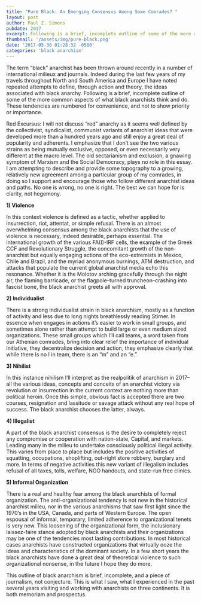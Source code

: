 ```yaml
---
title: "Pure Black: An Emerging Consensus Among Some Comrades? "
layout: post
author: Paul Z. Simons
pubdate: 2017
excerpt: Following is a brief, incomplete outline of some of the more common aspects of what black anarchists think and do. These tendencies are numbered for convenience, and not to show priority or importance.
thumbnail: '/assets/img/pure-black.png'
date: '2017-05-30 01:28:32 -0500'
categories: 'black anarchism'
---
```



The term “black” anarchist has been thrown around recently in a number of international milieux and journals. Indeed during the last few years of my travels throughout North and South America and Europe I have noted repeated attempts to define, through action and theory, the ideas associated with black anarchy. Following is a brief, incomplete outline of some of the more common aspects of what black anarchists think and do. These tendencies are numbered for convenience, and not to show priority or importance.

Red Excursus: I will not discuss “red” anarchy as it seems well defined by the collectivist, syndicalist, communist variants of anarchist ideas that were developed more than a hundred years ago and still enjoy a great deal of popularity and adherents. I emphasize that I don’t see the two various strains as being mutually exclusive, opposed, or even necessarily very different at the macro level. The old sectarianism and exclusion, a gnawing symptom of Marxism and the Social Democracy, plays no role in this essay. I am attempting to describe and provide some topography to a growing, relatively new agreement among a particular group of my comrades, in doing so I support and encourage those who follow different anarchist ideas and paths. No one is wrong, no one is right. The best we can hope for is clarity, not hegemony.

<strong>1) Violence</strong>

In this context violence is defined as a tactic, whether applied to insurrection, riot, attentat, or simple refusal. There is an almost overwhelming consensus among the black anarchists that the use of violence is necessary, indeed desirable, perhaps essential. The international growth of the various FA(I)-IRF cells, the example of the Greek CCF and Revolutionary Struggle, the concomitant growth of the non-anarchist but equally engaging actions of the eco-extremists in Mexico, Chile and Brazil, and the myriad anonymous burnings, ATM destruction, and attacks that populate the current global anarchist media echo this resonance. Whether it is the Molotov arching gracefully through the night air, the flaming barricade, or the flagpole–turned truncheon–crashing into fascist bone, the black anarchist greets all with approval.

<strong>2) Individualist</strong>

There is a strong individualist strain in black anarchism, mostly as a function of activity and less due to long nights breathlessly reading Stirner. In essence when engages in actions it’s easier to work in small groups, and sometimes alone rather than attempt to build large or even medium sized organizations. These small groups which I’ll call teams, a word taken from our Athenian comrades, bring into clear relief the importance of individual initiative, they decentralize decision and action, they emphasize clearly that while there is no I in team, there is an “m” and an “e.”

<strong>3) Nihilist</strong>

In this instance nihilism I’ll interpret as the realpolitik of anarchism in 2017–all the various ideas, concepts and conceits of an anarchist victory via revolution or insurrection in the current context are nothing more than political heroin. Once this simple, obvious fact is accepted there are two courses, resignation and lassitude or savage attack without any real hope of success. The black anarchist chooses the latter, always.

<strong>4) Illegalist</strong>

A part of the black anarchist consensus is the desire to completely reject any compromise or cooperation with nation-state, Capital, and markets. Leading many in the milieu to undertake consciously political illegal activity. This varies from place to place but includes the positive activities of squatting, occupations, shoplifting, out-right store robbery, burglary and more. In terms of negative activities this new variant of illegalism includes refusal of all taxes, tolls, welfare, NGO handouts, and state-run free clinics.

<strong>5) Informal Organization</strong>

There is a real and healthy fear among the black anarchists of formal organization. The anti-organizational tendency is not new in the historical anarchist milieu, nor in the various anarchisms that saw first light since the 1970’s in the USA, Canada, and parts of Western Europe. The open espousal of informal, temporary, limited adherence to organizational tenets is very new. This loosening of the organizational form, the inclusionary laissez-faire stance adopted by black anarchists and their organizations may be one of the tendencies most lasting contributions. In most historical cases anarchists have constructed organizations that virtually ooze the ideas and characteristics of the dominant society. In a few short years the black anarchists have done a great deal of theoretical violence to such organizational nonsense, in the future I hope they do more.


This outline of black anarchism is brief, incomplete, and a piece of journalism, not conjecture. This is what I saw, what I experienced in the past several years visiting and working with anarchists on three continents. It is both memoriam and prospectus.
